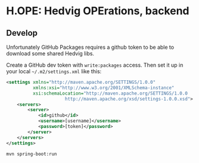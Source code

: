 # H.OPE: Hedvig OPErations, backend

## Develop

Unfortunately GitHub Packages requires a github token to be able to download
some shared Hedvig libs.

Create a GitHub dev token with `write:packages` access. Then set it up in
your local `~/.m2/settings.xml` like this:
```xml
<settings xmlns="http://maven.apache.org/SETTINGS/1.0.0"
          xmlns:xsi="http://www.w3.org/2001/XMLSchema-instance"
          xsi:schemaLocation="http://maven.apache.org/SETTINGS/1.0.0
                      http://maven.apache.org/xsd/settings-1.0.0.xsd">
    <servers>
        <server>
            <id>github</id>
            <username>[username]</username>
            <password>[token]</password>
        </server>
    </servers>
</settings>
```

`mvn spring-boot:run`
